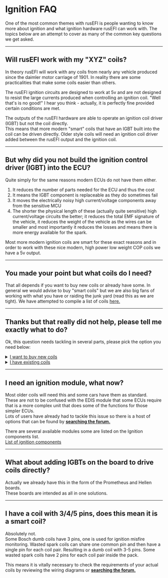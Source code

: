 # Ignition FAQ

One of the most common themes with rusEFI is people wanting to know more about ignition and what ignition hardware rusEFI can work with.
The topics below are an attempt to cover as many of the common key questions we get asked.

---

## Will rusEFI work with my "XYZ" coils?

In theory rusEFI will work with any coils from nearly any vehicle produced since the daimler motor carriage of 1901.
In reality there are some practicalities that make some coils easier than others.

The rusEFI ignition circuits are designed to work at 5v and are not designed to resist the large currents produced when controlling an ignition coil.  "Well that's is no good!" I hear you think - actually, it is perfectly fine provided certain conditions are met.  

The outputs of the rusEFI hardware are able to operate an ignition coil driver (IGBT) but not the coil directly.  
This means that more modern "smart" coils that have an IGBT built into the coil can be driven directly.
Older style coils will need an ignition coil driver added between the rusEFI output and the ignition coil.  

---

## But why did you not build the ignition control driver (IGBT) into the ECU?

Quite simply for the same reasons modern ECUs do not have them either.

1. It reduces the number of parts needed for the ECU and thus the cost
2. It means the IGBT component is replaceable as they do sometimes fail
3. It moves the electrically noisy high current/voltage components away from the sensitive MCU
4. The shorter the physical length of these (actually quite sensitive) high current/voltage circuits the better; it reduces the total EMF signature of the vehicle, it reduces the weight of the vehicle as the wires can be smaller and most importantly it reduces the losses and means there is more energy available for the spark.

Most more modern ignition coils are smart for these exact reasons and in order to work with these nice modern, high power low weight COP coils we have a 5v output.

---

## You made your point but what coils do I need?

That all depends if you want to buy new coils or already have some. In general we would advise to buy "smart coils" but we are also big fans of working with what you have or raiding the junk yard (read this as we are tight).
We have attempted to compile a list of coils [here.](Vault-Of-Ignition-Parts)

---

## Thanks but that really did not help, please tell me exactly what to do?

Ok, this question needs tackling in several parts, please pick the option you need below:

<details markdown="1"><summary><u>I want to buy new coils</u></summary>

If you are looking to buy new coils then we would recommend taking a look at the list of Ignition coils that have been tried with rusEFI.  
[List of ignition coils](Vault-Of-Ignition-Parts)  
In general though we recommend trying to get a tried and tested solution and getting coils that are easily available in your local area.
There are lots of tried and tested options that can be found by [**searching the forum.**](https://rusefi.com/forum/search.php)

</details>

<details markdown="1"><summary><u>I have existing coils </u></summary>

<details markdown="1"><summary><u>My coils are newer smart coils</u></summary>

Great, then you can wire them directly to the ECU.  
However please take care to check that tht coils you have really do incorporate the ignition driver into the coil.
Having 3 or 4 connectors pins is not a guarantee that a coils is a "smart" coil.  
There is some information on known smart coils and how to work out if you have a smart coil that can be found by [**searching the forum.**](https://rusefi.com/forum/search.php)

</details>

<details markdown="1"><summary><u>My coils are older dumb coils</u></summary>

Great - same as the smart coils, please double check your coils are actually simple coils without built in ignition modules.
You will need to source an external ignition module to go between the ECU and the coils.
These are generally quite cheap and can be found on some cars in the junk yard. We also made our own simple module [here](fix link)

There are some tested Ignition modules on the Ignition components list and some can be found by [**searching the forum.**](https://rusefi.com/forum/search.php)  
[List of ignition components](Vault-Of-Ignition-Parts)

</details>

</details>  
  
---

## I need an ignition module, what now?

Most older coils will need this and some cars have them as standard.  
These are not to be confused with the EDIS module that some ECUs require that is a more complex unit that does some of the functions for those simpler ECUs.  
Lots of users have already had to tackle this issue so there is a host of options that can be found by [**searching the forum.**](https://rusefi.com/forum/search.php)

There are several available modules some are listed on the Ignition components list.  
[List of ignition components](Vault-Of-Ignition-Parts)

---

## What about adding IGBTs on the board to drive coils directly?

Actually we already have this in the form of the Prometheus and Hellen boards.  
These boards are intended as all in one solutions.

---

## I have a coil with 3/4/5 pins, does this mean it is a smart coil?

Absolutely not.  
Some Bosch dumb coils have 3 pins, one is used for ignition misfire monitoring.
Wasted spark coils can share one common pin and then have a single pin for each coil pair. Resulting in a dumb coil with 3-5 pins.
Some wasted spark coils have 2 pins for each coil pair inside the pack.

This means it is vitally necessary to check the requirements of your actual coils by reviewing the wiring diagrams or [**searching the forum.**](https://rusefi.com/forum/search.php)
